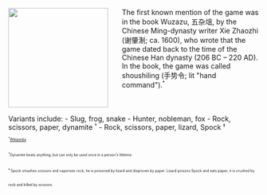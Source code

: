 <img 
style="float:left;height:200px; margin-right: 2em;"
src="https://upload.wikimedia.org/wikipedia/commons/a/ae/Mushi-ken_%28虫拳%29%2C_Japanese_rock-paper-scissors_variant%2C_from_the_Kensarae_sumai_zue_%281809%29.jpg"/>

The first known mention of the game was in the book Wuzazu, 五杂俎, 
by the Chinese Ming-dynasty writer Xie Zhaozhi (谢肇淛; ca. 1600), 
who wrote that the game dated back to the time of the Chinese Han 
dynasty (206 BC – 220 AD). In the book, the game was called shoushiling
(手势令; lit "hand command").<sup><small>*</small></sup>
<div style="margin-bottom: 1em; clear:both"></div>
Variants include:
- Slug, frog, snake
- Hunter, nobleman, fox
- Rock, scissors, paper, dynamite <small><sup>&#8224;</sup></small>
- Rock, scissors, paper, lizard, Spock <small><sup>&#8225;</sup></small>


<div style="font-size: 0.5em; line-height: 4em;">
<sup>*</sup><a href="https://en.wikipedia.org/wiki/Rock-paper-scissors#Asian_origin" target="_blank">Wikipedia</a>
<br>
<sup>&#8224;</sup>Dynamite beats anything, but can only be used once in a person's lifetime.
<br>
<sup>&#8225;</sup>
Spock smashes scissors and vaporizes rock; he is poisoned by lizard and disproven by paper. Lizard poisons Spock and eats paper; it is crushed by rock and killed by scissors.

<div>